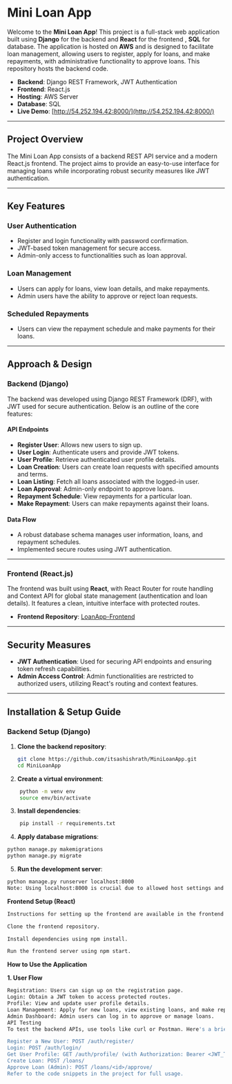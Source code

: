 # Mini Loan App

Welcome to the **Mini Loan App**! This project is a full-stack web application built using **Django** for the backend and **React** for the frontend , **SQL** for database. The application is hosted on **AWS** and is designed to facilitate loan management, allowing users to register, apply for loans, and make repayments, with administrative functionality to approve loans. This repository hosts the backend code.

- **Backend**: Django REST Framework, JWT Authentication
- **Frontend**: React.js
- **Hosting**: AWS Server
- **Database**: SQL
- **Live Demo**: [http://54.252.194.42:8000/](http://54.252.194.42:8000/)

---

## Project Overview

The Mini Loan App consists of a backend REST API service and a modern React.js frontend. The project aims to provide an easy-to-use interface for managing loans while incorporating robust security measures like JWT authentication.

---

## Key Features

### User Authentication
- Register and login functionality with password confirmation.
- JWT-based token management for secure access.
- Admin-only access to functionalities such as loan approval.

### Loan Management
- Users can apply for loans, view loan details, and make repayments.
- Admin users have the ability to approve or reject loan requests.

### Scheduled Repayments
- Users can view the repayment schedule and make payments for their loans.

---

## Approach & Design

### Backend (Django)
The backend was developed using Django REST Framework (DRF), with JWT used for secure authentication. Below is an outline of the core features:

#### API Endpoints
- **Register User**: Allows new users to sign up.
- **User Login**: Authenticate users and provide JWT tokens.
- **User Profile**: Retrieve authenticated user profile details.
- **Loan Creation**: Users can create loan requests with specified amounts and terms.
- **Loan Listing**: Fetch all loans associated with the logged-in user.
- **Loan Approval**: Admin-only endpoint to approve loans.
- **Repayment Schedule**: View repayments for a particular loan.
- **Make Repayment**: Users can make repayments against their loans.

#### Data Flow
- A robust database schema manages user information, loans, and repayment schedules.
- Implemented secure routes using JWT authentication.

---

### Frontend (React.js)
The frontend was built using **React**, with React Router for route handling and Context API for global state management (authentication and loan details). It features a clean, intuitive interface with protected routes.

- **Frontend Repository**: [LoanApp-Frontend](https://github.com/itsashishrath/LoanApp-Frontend)

---

## Security Measures
- **JWT Authentication**: Used for securing API endpoints and ensuring token refresh capabilities.
- **Admin Access Control**: Admin functionalities are restricted to authorized users, utilizing React's routing and context features.

---

## Installation & Setup Guide

### Backend Setup (Django)
1. **Clone the backend repository**:
   ```bash
   git clone https://github.com/itsashishrath/MiniLoanApp.git
   cd MiniLoanApp
   ```
2. **Create a virtual environment**:
```bash
    python -m venv env
    source env/bin/activate
```
3. **Install dependencies**:
```bash
    pip install -r requirements.txt
```

4. **Apply database migrations**:

```bash
python manage.py makemigrations
python manage.py migrate
```

5. **Run the development server**:

```bash
python manage.py runserver localhost:8000
Note: Using localhost:8000 is crucial due to allowed host settings and CORS configurations.
```

**Frontend Setup (React)**
```bash
Instructions for setting up the frontend are available in the frontend repository.

Clone the frontend repository.

Install dependencies using npm install.

Run the frontend server using npm start.
```

**How to Use the Application**

**1. User Flow**
```bash
Registration: Users can sign up on the registration page.
Login: Obtain a JWT token to access protected routes.
Profile: View and update user profile details.
Loan Management: Apply for new loans, view existing loans, and make repayments.
Admin Dashboard: Admin users can log in to approve or manage loans.
API Testing
To test the backend APIs, use tools like curl or Postman. Here's a brief description of how to use some of the key endpoints:

Register a New User: POST /auth/register/
Login: POST /auth/login/
Get User Profile: GET /auth/profile/ (with Authorization: Bearer <JWT_TOKEN>)
Create Loan: POST /loans/
Approve Loan (Admin): POST /loans/<id>/approve/
Refer to the code snippets in the project for full usage.
```
